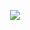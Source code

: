 <p align="center">
  <img src="https://media0.giphy.com/media/m9B1eNSBRhFw9uA6ZW/giphy.gif" style="margin:auto;">
</p>
